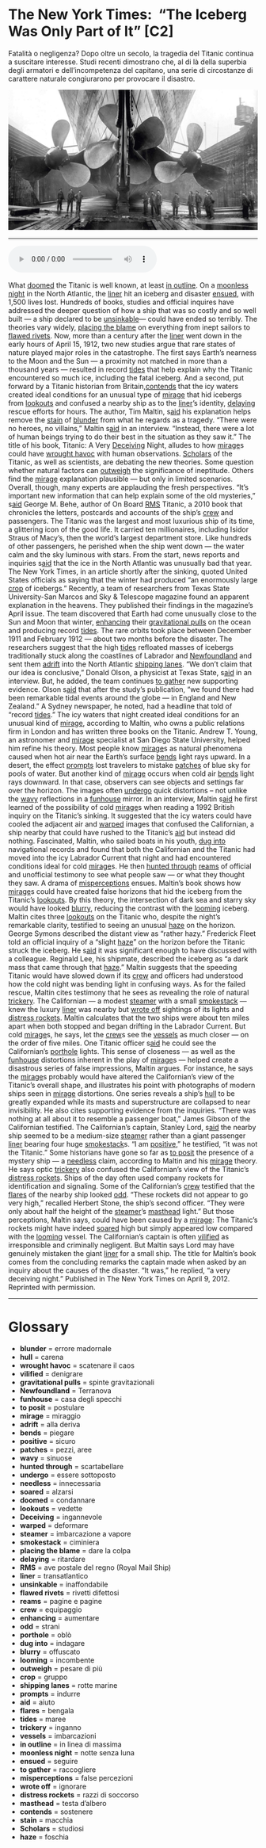 # The New York Times:  “The Iceberg Was Only Part of It”   [C2]

Fatalità o negligenza? Dopo oltre un secolo, la tragedia del Titanic continua a suscitare interesse. Studi recenti dimostrano che, al di là della superbia degli armatori e dell’incompetenza del capitano, una serie di circostanze di carattere naturale congiurarono per provocare il disastro.

![](The%20New%20York%20Times%20%E2%80%A8%E2%80%9CThe%20Iceberg%20Was%20Only%20Part%20of%20It%E2%80%9D.jpg)

--------------

<div>
<audio controls autoplay>
    <source src="https:/raw.githubusercontent.com/dartie/speakup/main/2023-08/The%20New%20York%20Times%20%E2%80%A8%E2%80%9CThe%20Iceberg%20Was%20Only%20Part%20of%20It%E2%80%9D.mp3" type="audio/mpeg">
</audio>
</div>


What [doomed](## "condannare") the Titanic is well known, at least [in outline](## "in linea di massima"). On a [moonless night](## "notte senza luna") in the North Atlantic, the [liner](## "transatlantico") hit an iceberg and disaster [ensued](## "seguire"), with 1,500 lives lost.
Hundreds of books, studies and official inquires have addressed the deeper question of how a ship that was so costly and so well built — a ship declared to be [unsinkable](## "inaffondabile")— could have ended so terribly. The theories vary widely, [placing the blame](## "dare la colpa") on everything from inept sailors to [flawed rivets](## "rivetti difettosi").
Now, more than a century after the [liner](## "transatlantico") went down in the early hours of April 15, 1912, two new studies argue that rare states of nature played major roles in the catastrophe.
The first says Earth’s nearness to the Moon and the Sun — a proximity not matched in more than a thousand years — resulted in record [tides](## "maree") that help explain why the Titanic encountered so much ice, including the fatal iceberg.
And a second, put forward by a Titanic historian from Britain,[contends](## "sostenere") that the icy waters created ideal conditions for an unusual type of [mirage](## "miraggio") that hid icebergs from [lookouts](## "vedette") and confused a nearby ship as to the [liner](## "transatlantico")’s identity, [delaying](## "ritardare") rescue efforts for hours.
The author, Tim Maltin, s[aid](## "aiuto") his explanation helps remove the [stain](## "macchia") of [blunder](## "errore madornale") from what he regards as a tragedy.
“There were no heroes, no villains,” Maltin s[aid](## "aiuto") in an interview. “Instead, there were a lot of human beings trying to do their best in the situation as they saw it.” The title of his book, Titanic: A Very [Deceiving](## "ingannevole") Night, alludes to how [mirage](## "miraggio")s could have [wrought havoc](## "scatenare il caos") with human observations.
[Scholars](## "studiosi") of the Titanic, as well as scientists, are debating the new theories. Some question whether natural factors can [outweigh](## "pesare di più") the significance of ineptitude. Others find the [mirage](## "miraggio") explanation plausible — but only in limited scenarios. Overall, though, many experts are applauding the fresh perspectives.
“It’s important new information that can help explain some of the old mysteries,” s[aid](## "aiuto") George M. Behe, author of On Board [RMS](## "ave postale del regno (Royal Mail Ship)") Titanic, a 2010 book that chronicles the letters, postcards and accounts of the ship’s [crew](## "equipaggio") and passengers.
The Titanic was the largest and most luxurious ship of its time, a glittering icon of the good life. It carried ten millionaires, including Isidor Straus of Macy’s, then the world’s largest department store. Like hundreds of other passengers, he perished when the ship went down — the water calm and the sky luminous with stars.
From the start, news reports and inquiries s[aid](## "aiuto") that the ice in the North Atlantic was unusually bad that year. The New York Times, in an article shortly after the sinking, quoted United States officials as saying that the winter had produced “an enormously large [crop](## "gruppo") of icebergs.”
Recently, a team of researchers from Texas State University-San Marcos and Sky & Telescope magazine found an apparent explanation in the heavens. They published their findings in the magazine’s April issue.
The team discovered that Earth had come unusually close to the Sun and Moon that winter, [enhancing](## "aumentare") their [gravitational pulls](## "spinte gravitazionali") on the ocean and producing record [tides](## "maree"). The rare orbits took place between December 1911 and February 1912 — about two months before the disaster.
The researchers suggest that the high [tides](## "maree") refloated masses of icebergs traditionally stuck along the coastlines of Labrador and [Newfoundland](## "Terranova") and sent them [adrift](## "alla deriva") into the North Atlantic [shipping lanes](## "rotte marine").
“We don’t claim that our idea is conclusive,” Donald Olson, a physicist at Texas State, s[aid](## "aiuto") in an interview. But, he added, the team continues [to gather](## "raccogliere") new supporting evidence.
Olson s[aid](## "aiuto") that after the study’s publication, “we found there had been remarkable tidal events around the globe — in England and New Zealand.” A Sydney newspaper, he noted, had a headline that told of “record [tides](## "maree").”
The icy waters that night created ideal conditions for an unusual kind of [mirage](## "miraggio"), according to Maltin, who owns a public relations firm in London and has written three books on the Titanic. Andrew T. Young, an astronomer and [mirage](## "miraggio") specialist at San Diego State University, helped him refine his theory.
Most people know [mirage](## "miraggio")s as natural phenomena caused when hot air near the Earth’s surface [bends](## "piegare") light rays upward. In a desert, the effect [prompts](## "indurre") lost travelers to mistake [patches](## "pezzi, aree") of blue sky for pools of water.
But another kind of [mirage](## "miraggio") occurs when cold air [bends](## "piegare") light rays downward. In that case, observers can see objects and settings far over the horizon. The images often [undergo](## "essere sottoposto") quick distortions – not unlike the [wavy](## "sinuose") reflections in a [funhouse](## "casa degli specchi") mirror.
In an interview, Maltin s[aid](## "aiuto") he first learned of the possibility of cold [mirage](## "miraggio")s when reading a 1992 British inquiry on the Titanic’s sinking. It suggested that the icy waters could have cooled the adjacent air and [warped](## "deformare") images that confused the Californian, a ship nearby that could have rushed to the Titanic’s [aid](## "aiuto") but instead did nothing.
Fascinated, Maltin, who sailed boats in his youth, [dug into](## "indagare") navigational records and found that both the Californian and the Titanic had moved into the icy Labrador Current that night and had encountered conditions ideal for cold [mirage](## "miraggio")s. He then [hunted through](## "scartabellare") [reams](## "pagine e pagine") of official and unofficial testimony to see what people saw — or what they thought they saw.
A drama of [misperceptions](## "false percezioni") ensues. Maltin’s book shows how [mirage](## "miraggio")s could have created false horizons that hid the iceberg from the Titanic’s [lookouts](## "vedette"). By this theory, the intersection of dark sea and starry sky would have looked [blurry](## "offuscato"), reducing the contrast with the [looming](## "incombente") iceberg.
Maltin cites three [lookouts](## "vedette") on the Titanic who, despite the night’s remarkable clarity, testified to seeing an unusual [haze](## "foschia") on the horizon.
George Symons described the distant view as “rather hazy.”
Frederick Fleet told an official inquiry of a “slight [haze](## "foschia")” on the horizon before the Titanic struck the iceberg. He s[aid](## "aiuto") it was significant enough to have discussed with a colleague.
Reginald Lee, his shipmate, described the iceberg as “a dark mass that came through that [haze](## "foschia").”
Maltin suggests that the speeding Titanic would have slowed down if its [crew](## "equipaggio") and officers had understood how the cold night was bending light in confusing ways.
As for the failed rescue, Maltin cites testimony that he sees as revealing the role of natural [trickery](## "inganno"). The Californian — a modest [steamer](## "imbarcazione a vapore") with a small [smokestack](## "ciminiera") — knew the luxury [liner](## "transatlantico") was nearby but [wrote off](## "ignorare") sightings of its lights and [distress rockets](## "razzi di soccorso").
Maltin calculates that the two ships were about ten miles apart when both stopped and began drifting in the Labrador Current. But cold [mirage](## "miraggio")s, he says, let the [crew](## "equipaggio")s see the [vessels](## "imbarcazioni") as much closer — on the order of five miles. One Titanic officer s[aid](## "aiuto") he could see the Californian’s [porthole](## "oblò") lights.
This sense of closeness — as well as the [funhouse](## "casa degli specchi") distortions inherent in the play of [mirage](## "miraggio")s — helped create a disastrous series of false impressions, Maltin argues.
For instance, he says the [mirage](## "miraggio")s probably would have altered the Californian’s view of the Titanic’s overall shape, and illustrates his point with photographs of modern ships seen in [mirage](## "miraggio") distortions. One series reveals a ship’s [hull](## "carena") to be greatly expanded while its masts and superstructure are collapsed to near invisibility.
He also cites supporting evidence from the inquiries.
“There was nothing at all about it to resemble a passenger boat,” James Gibson of the Californian testified.
The Californian’s captain, Stanley Lord, s[aid](## "aiuto") the nearby ship seemed to be a medium-size [steamer](## "imbarcazione a vapore") rather than a giant passenger [liner](## "transatlantico") bearing four huge [smokestack](## "ciminiera")s. “I am [positive](## "sicuro"),” he testified, “it was not the Titanic.”
Some historians have gone so far as [to posit](## "postulare") the presence of a mystery ship — a [needless](## "innecessaria") claim, according to Maltin and his [mirage](## "miraggio") theory.
He says optic [trickery](## "inganno") also confused the Californian’s view of the Titanic’s [distress rockets](## "razzi di soccorso"). Ships of the day often used company rockets for identification and signaling. Some of the Californian’s [crew](## "equipaggio") testified that the [flares](## "bengala") of the nearby ship looked [odd](## "strani").
“These rockets did not appear to go very high,” recalled Herbert Stone, the ship’s second officer. “They were only about half the height of the [steamer](## "imbarcazione a vapore")’s [masthead](## "testa d’albero") light.”
But those perceptions, Maltin says, could have been caused by a [mirage](## "miraggio"): The Titanic’s rockets might have indeed [soared](## "alzarsi") high but simply appeared low compared with the [looming](## "incombente") vessel.
The Californian’s captain is often [vilified](## "denigrare") as irresponsible and criminally negligent. But Maltin says Lord may have genuinely mistaken the giant [liner](## "transatlantico") for a small ship.
The title for Maltin’s book comes from the concluding remarks the captain made when asked by an inquiry about the causes of the disaster.
“It was,” he replied, “a very deceiving night.”
Published in The New York Times on April 9, 2012. Reprinted with permission. 

--------------

<div style = "display:block; clear:both; page-break-after:always;"></div>

# Glossary
* **blunder** = errore madornale
* **hull** = carena
* **wrought havoc** = scatenare il caos
* **vilified** = denigrare
* **gravitational pulls** = spinte gravitazionali
* **Newfoundland** = Terranova
* **funhouse** = casa degli specchi
* **to posit** = postulare
* **mirage** = miraggio
* **adrift** = alla deriva
* **bends** = piegare
* **positive** = sicuro
* **patches** = pezzi, aree
* **wavy** = sinuose
* **hunted through** = scartabellare
* **undergo** = essere sottoposto
* **needless** = innecessaria
* **soared** = alzarsi
* **doomed** = condannare
* **lookouts** = vedette
* **Deceiving** = ingannevole
* **warped** = deformare
* **steamer** = imbarcazione a vapore
* **smokestack** = ciminiera
* **placing the blame** = dare la colpa
* **delaying** = ritardare
* **RMS** = ave postale del regno (Royal Mail Ship)
* **liner** = transatlantico
* **unsinkable** = inaffondabile
* **flawed rivets** = rivetti difettosi
* **reams** = pagine e pagine
* **crew** = equipaggio
* **enhancing** = aumentare
* **odd** = strani
* **porthole** = oblò
* **dug into** = indagare
* **blurry** = offuscato
* **looming** = incombente
* **outweigh** = pesare di più
* **crop** = gruppo
* **shipping lanes** = rotte marine
* **prompts** = indurre
* **aid** = aiuto
* **flares** = bengala
* **tides** = maree
* **trickery** = inganno
* **vessels** = imbarcazioni
* **in outline** = in linea di massima
* **moonless night** = notte senza luna
* **ensued** = seguire
* **to gather** = raccogliere
* **misperceptions** = false percezioni
* **wrote off** = ignorare
* **distress rockets** = razzi di soccorso
* **masthead** = testa d’albero
* **contends** = sostenere
* **stain** = macchia
* **Scholars** = studiosi
* **haze** = foschia

